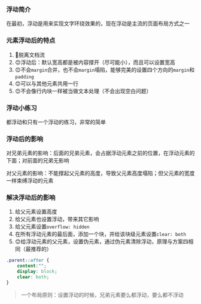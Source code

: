 ### 浮动简介

在最初，浮动是用来实现文字环绕效果的，现在浮动是主流的页面布局方式之一

### 元素浮动后的特点

1. 🤢脱离文档流
2. 😊浮动后：默认宽高都是被内容撑开（尽可能小），而且可以设置宽高
3. 😊不会`margin`合并，也不会`margin`塌陷，能够完美的设置四个方向的`margin`和`padding`
4. 😊可以与其他元素共用一行
5. 😊不会像行内块一样被当做文本处理（不会出现空白问题）

### 浮动小练习

都浮动和只有一个浮动的练习，非常的简单

### 浮动后的影响

对兄弟元素的影响：后面的兄弟元素，会占据浮动元素之前的位置，在浮动元素的下面；对前面的兄弟无影响

对父元素的影响：不能撑起父元素的高度，导致父元素高度塌陷；但父元素的宽度一样束缚浮动的元素

### 解决浮动后的影响

1. 给父元素设置高度
2. 给父元素也设置浮动，带来其它影响
3. 给父元素设置`overflow: hidden`
4. 在所有浮动元素的最后面，添加一个块，并给该块级元素设置`clear: both`
5. 😊给浮动元素的父元素，设置伪元素，通过伪元素清除浮动，原理与方案四相同（最推荐的）

```css
.parent::after {
    content:"";
    display: block;
    clear: both;
}
```

> 一个布局原则：设置浮动的时候，兄弟元素要么都浮动，要么都不浮动
